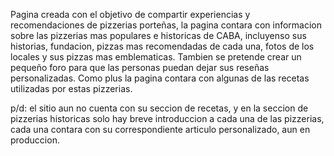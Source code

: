 Pagina creada con el objetivo de compartir experiencias y recomendaciones de pizzerias porteñas, la pagina contara con informacion sobre las pizzerias mas populares e historicas de CABA, incluyenso sus historias, fundacion, pizzas mas recomendadas de cada una, fotos de los locales y sus pizzas mas emblematicas. Tambien se pretende crear un pequeño foro para que las personas puedan dejar sus reseñas personalizadas.
Como plus la pagina contara con algunas de las recetas utilizadas por estas pizzerias.

p/d: el sitio aun no cuenta con su seccion de recetas, y en la seccion de pizzerias historicas solo hay breve introduccion a cada una de las pizzerias, cada una contara con su correspondiente articulo personalizado, aun en produccion.
